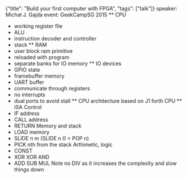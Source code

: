 {"title": "Build your first computer with FPGA", "tags": ["talk"]}
speaker: Michał J. Gajda
event: GeekCampSG 2015
** CPU
* working register file
* ALU
* instruction decoder and controller
* stack
** RAM
* user block ram primitive
* reloaded with program
* separate banks for IO memory
** IO devices
* GPIO state
* framebuffer memory
* UART buffer
* communicate through registers
* no interrupts
* dual ports to avoid stall
** CPU architecture
based on J1 forth CPU
** ISA
Control
* IF address
* CALL address
* RETURN
Memory and stack
* LOAD memory
* SLIDE n m (SLIDE n 0 = POP n)
* PICK nth from the stack
Arthimetic, logic
* CONST
* XOR XOR AND
* ADD SUB MUL
Note no DIV as it increases the complexity and slow things down
